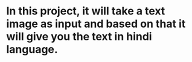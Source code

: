# In this project, it will take a text image as input and based on that it will give you the text in hindi language.
